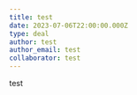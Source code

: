 ```yaml
---
title: test
date: 2023-07-06T22:00:00.000Z
type: deal
author: test
author_email: test
collaborator: test
---
```


test
